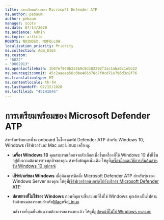 ```yaml
---
title: การเตรียมพร้อมของ Microsoft Defender ATP
ms.author: pebaum
author: pebaum
manager: scotv
ms.date: 07/14/2020
ms.audience: Admin
ms.topic: article
ROBOTS: NOINDEX, NOFOLLOW
localization_priority: Priority
ms.collection: Adm_O365
ms.custom:
- "6022"
- "9002913"
ms.openlocfilehash: 3b07ef940b225b9c8d382292f3ac1aba0c1ebb22
ms.sourcegitcommit: 45c2aaeee58c0be466b76c7f0cd71e796d3c8f76
ms.translationtype: MT
ms.contentlocale: th-TH
ms.lasthandoff: 07/15/2020
ms.locfileid: "45141846"
---
```

# <a name="onboarding-microsoft-defender-atp"></a>การเตรียมพร้อมของ Microsoft Defender ATP

สําหรับทรัพยากรที่จะ onboard ไมโครซอฟท์ Defender ATP สําหรับ Windows 10, Windows เซิร์ฟเวอร์และ Mac และ Linux เครื่องดู: 

- **เครื่อง Windows 10** คุณสามารถเลือกจากตัวเลือกเพื่อขึ้นเครื่องที่ใช้ Windows 10 ทั้งนี้ขึ้นอยู่กับความต้องการทางธุรกิจของคุณ สําหรับข้อมูลเพิ่มเติม ให้ดูที่[เครื่องมือและวิธีการเริ่มต้นสําหรับ Windows 10 อุปกรณ์](https://docs.microsoft.com/windows/security/threat-protection/microsoft-defender-atp/configure-endpoints) 

- **เซิร์ฟเวอร์ของ Windows** เมื่อต้องการติดตั้ง Microsoft Defender ATP สําหรับรุ่นของ Windows Server ของคุณ ให้ดูที่[เซิร์ฟเวอร์ออนบอร์ดไปยังบริการ Microsoft Defender ATP](https://docs.microsoft.com/windows/security/threat-protection/microsoft-defender-atp/configure-server-endpoints)

- **ปลายทางที่ไม่ใช่ของ Windows**  ก่อนที่คุณจะขึ้นระบบที่ไม่ใช่ Windows คุณต้องเป็นไปตามข้อกําหนดของระบบสําหรับ[Mac](https://docs.microsoft.com/windows/security/threat-protection/microsoft-defender-atp/microsoft-defender-atp-mac#system-requirements)หรือ[Linux](https://docs.microsoft.com/windows/security/threat-protection/microsoft-defender-atp/microsoft-defender-atp-linux#system-requirements)

    หลังจากที่คุณยืนยันความต้องการของระบบแล้ว ให้ดูที่[อุปกรณ์ที่ไม่ใช่ Windows บนระบบ](https://docs.microsoft.com/windows/security/threat-protection/microsoft-defender-atp/configure-endpoints-non-windows#onboarding-non-windows-machines)